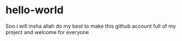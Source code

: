 # hello-world
Soo i will insha allah do my best to make this github account full of my project 
and welcome for everyone

